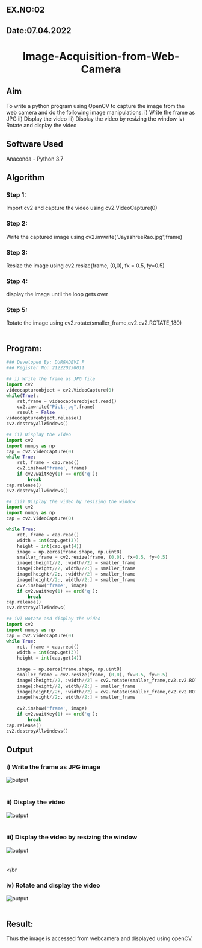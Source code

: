## EX.NO:02
## Date:07.04.2022
# <p align="center">  Image-Acquisition-from-Web-Camera</p>

## Aim

To write a python program using OpenCV to capture the image from the web camera and do the following image manipulations.
i) Write the frame as JPG 
ii) Display the video 
iii) Display the video by resizing the window
iv) Rotate and display the video

## Software Used
Anaconda - Python 3.7
## Algorithm
### Step 1:
Import cv2 and capture the video using cv2.VideoCapture(0)
<br>

### Step 2:
Write the captured image using cv2.imwrite("JayashreeRao.jpg",frame)
<br>

### Step 3:
Resize the image using cv2.resize(frame, (0,0), fx = 0.5, fy=0.5)
<br>

### Step 4:
display the image until the loop gets over
<br>

### Step 5:
Rotate the image using cv2.rotate(smaller_frame,cv2.cv2.ROTATE_180)
<br>
<br>

## Program:
``` Python
### Developed By: DURGADEVI P
### Register No: 212220230011

## i) Write the frame as JPG file
import cv2
videocaptureobject = cv2.VideoCapture(0)
while(True):
    ret,frame = videocaptureobject.read()
    cv2.imwrite("Pic1.jpg",frame)
    result = False 
videocaptureobject.release()
cv2.destroyAllWindows()

## ii) Display the video
import cv2
import numpy as np
cap = cv2.VideoCapture(0)
while True:
    ret, frame = cap.read()
    cv2.imshow('frame', frame)
    if cv2.waitKey(1) == ord('q'):
        break
cap.release()
cv2.destroyAllwindows()

## iii) Display the video by resizing the window
import cv2
import numpy as np
cap = cv2.VideoCapture(0)

while True:
    ret, frame = cap.read()
    width = int(cap.get(3))
    height = int(cap.get(4))
    image = np.zeros(frame.shape, np.uint8)
    smaller_frame = cv2.resize(frame, (0,0), fx=0.5, fy=0.5)
    image[:height//2, :width//2] = smaller_frame
    image[:height//2, width//2:] = smaller_frame
    image[height//2:, :width//2] = smaller_frame
    image[height//2:, width//2:] = smaller_frame
    cv2.imshow('frame', image)
    if cv2.waitKey(1) == ord('q'):
        break
cap.release()
cv2.destroyAllWindows(

## iv) Rotate and display the video
import cv2
import numpy as np
cap = cv2.VideoCapture(0)
while True:
    ret, frame = cap.read()
    width = int(cap.get(3))
    height = int(cap.get(4))
    
    image = np.zeros(frame.shape, np.uint8)
    smaller_frame = cv2.resize(frame, (0,0), fx=0.5, fy=0.5)
    image[:height//2, :width//2] = cv2.rotate(smaller_frame,cv2.cv2.ROTATE_180)
    image[:height//2, width//2:] = smaller_frame
    image[height//2:, :width//2] = cv2.rotate(smaller_frame,cv2.cv2.ROTATE_180)
    image[height//2:, width//2:] = smaller_frame
    
    cv2.imshow('frame', image)
    if cv2.waitKey(1) == ord('q'):
        break
cap.release()
cv2.destroyAllwindows()
```
## Output

### i) Write the frame as JPG image

![output](./static/img/p1.jpeg)
</br>
</br>


### ii) Display the video
![output](./static/img/p2.jpeg)
</br>
</br>


### iii) Display the video by resizing the window
![output](./static/img/p3.jpeg)
</br>
</br>
</br>
</br


### iv) Rotate and display the video
![output](./static/img/p4.jpeg)
</br>
</br>





## Result:
Thus the image is accessed from webcamera and displayed using openCV.
